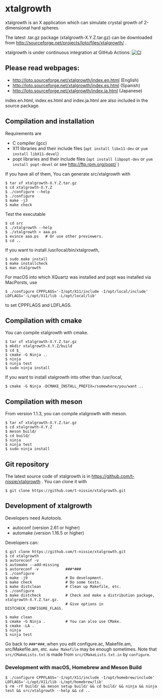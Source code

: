 xtalgrowth
==========
xtalgrowth is an X application which can simulate crystal
growth of 2-dimensional hard spheres.

The latest .tar.gz package (xtalgrowth-X.Y.Z.tar.gz) can be downloaded from
http://sourceforge.net/projects/loto/files/xtalgrowth/ .

<!-- xtalgrowth is under continuous integration at Travis CI: [![Build Status](https://travis-ci.com/t-nissie/xtalgrowth.svg?branch=master)](https://travis-ci.com/github/t-nissie/xtalgrowth) -->

xtalgrowth is under continuous integration at GitHub Actions:
[![CI](https://github.com/t-nissie/xtalgrowth/workflows/CI/badge.svg)](https://github.com/t-nissie/xtalgrowth/actions)

## Please read webpages:

* http://loto.sourceforge.net/xtalgrowth/index.en.html (English)
* http://loto.sourceforge.net/xtalgrowth/index.es.html (Spanish)
* http://loto.sourceforge.net/xtalgrowth/index.ja.html (Japanese)

index.en.html, index.es.html and index.ja.html are also included in the source package.

## Compilation and installation
Requirements are

* C compiler (gcc)
* X11 libraries and their include files (`apt install libx11-dev` or `yum install libX11-devel`)
* popt libraries and their include files (`apt install libpopt-dev` or `yum install popt-devel` or see http://ftp.rpm.org/popt/ )

If you have all of them, You can generate src/xtalgrowth with

    $ tar xf xtalgrowth-X.Y.Z.tar.gz
    $ cd xtalgrowth-X.Y.Z
    $ ./configure --help
    $ ./configure
    $ make -j3
    $ make check

Test the executable

    $ cd src
    $ ./xtalgrowth --help
    $ ./xtalgrowth > aaa.ps
    $ evince aaa.ps   # Or use other previewers.
    $ cd ..

If you want to install /usr/local/bin/xtalgrowth,

    $ sudo make install
    $ make installcheck
    $ man xtalgrowth

For macOS into which XQuartz was installed and popt was installed via MacPorsts, use

    $ ./configure CPPFLAGS='-I/opt/X11/include -I/opt/local/include' LDFLAGS='-L/opt/X11/lib -L/opt/local/lib'

to set CPPFLAGS and LDFLAGS.

## Compilation with cmake
You can compile xtalgrowth with cmake.

    $ tar xf xtalgrowth-X.Y.Z.tar.gz
    $ mkdir xtalgrowth-X.Y.Z/build
    $ cd $_
    $ cmake -G Ninja ..
    $ ninja
    $ ninja test
    $ sudo ninja install

If you want to install xtalgrowth into other than /usr/local,

    $ cmake -G Ninja -DCMAKE_INSTALL_PREFIX=/somewhere/you/want ..

## Compilation with meson
From version 1.1.3, you can compile xtalgrowth with meson.

    $ tar xf xtalgrowth-X.Y.Z.tar.gz
    $ cd xtalgrowth-X.Y.Z
    $ meson build/
    $ cd build/
    $ ninja
    $ ninja test
    $ sudo ninja install


## Git repository
The latest source code of xtalgrowth is in https://github.com/t-nissie/xtalgrowth .
You can clone it with

    $ git clone https://github.com/t-nissie/xtalgrowth.git

## Development of xtalgrowth
Developers need Autotools.

* autoconf (version 2.61 or higher)
* automake (version 1.16.5 or higher)

Developers can:

    $ git clone https://github.com/t-nissie/xtalgrowth.git
    $ cd xtalgrowth
    $ autoreconf -v
    $ automake --add-missing
    $ autoreconf -v            ###*###
    $ ./configure
    $ make -j9                 # Do development.
    $ make check               # Do some tests.
    $ make distclean           # Clean up Makefile, etc.
    $ ./configure
    $ make distcheck           # Check and make a distribution package, xtalgrowth-X.Y.Z.tar.gz.
                               # Give options in DISTCHECK_CONFIGURE_FLAGS.
    
    $ make clean
    $ cmake -G Ninja .         # You can also use CMake.
    $ cmake -LA .
    $ ninja
    $ ninja test

Go back to `###*###`, when you edit configure.ac, Makefile.am, src/Makefile.am, etc.
`make Makefile` may be enough sometimes.
Note that `src/CMakeLists.txt` is made from `src/CMakeLists.txt.in` by `configure`.

### Development with macOS, Homebrew and Meson Build

    $ ./configure CPPFLAGS='-I/opt/X11/include -I/opt/homebrew/include' LDFLAGS='-L/opt/X11/lib -L/opt/homebrew/lib'
    $ rm -rf build/ && meson setup build/ && cd build/ && ninja && ninja test && src/xtalgrowth --help && cd ..
